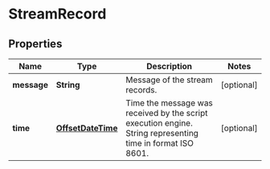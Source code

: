 # StreamRecord

## Properties
Name | Type | Description | Notes
------------ | ------------- | ------------- | -------------
**message** | **String** | Message of the stream records. |  [optional]
**time** | [**OffsetDateTime**](OffsetDateTime.md) | Time the message was received by the script execution engine. String representing time in format ISO 8601. |  [optional]
